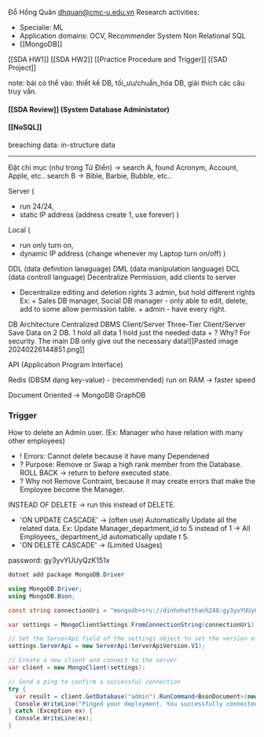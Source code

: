 Đỗ Hồng Quân 
	dhquan@cmc-u.edu.vn
Research activities: 
+ Specialie: ML
+ Application domains: OCV, Recommender System 
Non Relational SQL
+ [[MongoDB]]

[[SDA HW1]]
[[SDA HW2]]
[[Practice Procedure and Trigger]]
[[SAD Project]]

note: bài có thể vào: thiết kế DB, tối_ưu/chuẩn_hóa DB, giải thích các câu 
truy vấn. 

#### [[SDA Review]] (System Database Administator)

#### [[NoSQL]]


breaching data: in-structure data

--- 
Đặt chỉ mục (như trong Từ Điển) -> search A, found Acronym, Account, Apple, etc.. search B -> Bible, Barbie, Bubble, etc..

Server (
+ run 24/24,
+ static IP address (address create 1, use forever)
)

Local (
+ run only turn on,
+ dynamic IP address (change whenever my Laptop turn on/off)
)


DDL (data definition lanaguage)
DML (data manipulation language)
DCL (data controll language)
	Decentralize Permission, add clients to server

+ Decentralize editing and deletion rights
	3 admin, but hold different rights
		Ex:
		+ Sales DB manager, Social DB manager - only able to edit, delete, add to some allow permission table.
		+ admin - have every right.


DB Architecture
	Centralized DBMS 
	Client/Server
	Three-Tier Client/Server
		Save Data on 2 DB. 
		1 hold all data
		1 hold just the needed data
		+ ? Why? For security. The main DB only give out the necessary data![[Pasted image 20240226144851.png]]

API (Application Program Interface)

Redis (DBSM dạng key-value) - (recommended)
	run on RAM -> faster speed 

Document Oriented -> MongoDB
GraphDB 

### Trigger
How to delete an Admin user. 
(Ex: Manager who have relation with many other employees)
+ ! Errors: Cannot delete because it have many Dependened 
+ ? Purpose: Remove or Swap a high rank member from the Database.
ROLL BACK -> return to before executed state.
+ ? Why not Remove Contraint, because it may create errors that make the Employee become the Manager.

INSTEAD OF DELETE -> run this instead of DELETE.

+ 'ON UPDATE CASCADE' -> (often use)
	Automatically Update all the related data.
		Ex: Update Manager_department_id to 5 instead of 1 -> All Employees_ department_id automatically update t 5.
+ 'ON DELETE CASCADE' -> (Limited Usages)


password: gy3yvYUUyQzK151x
```cs
dotnet add package MongoDB.Driver
```

```cs
using MongoDB.Driver;
using MongoDB.Bson;

const string connectionUri = "mongodb+srv://dinhnhatthanh248:gy3yvYUUyQzK151x@new.qlstmml.mongodb.net/?retryWrites=true&w=majority&appName=New";

var settings = MongoClientSettings.FromConnectionString(connectionUri);

// Set the ServerApi field of the settings object to set the version of the Stable API on the client
settings.ServerApi = new ServerApi(ServerApiVersion.V1);

// Create a new client and connect to the server
var client = new MongoClient(settings);

// Send a ping to confirm a successful connection
try {
  var result = client.GetDatabase("admin").RunCommand<BsonDocument>(new BsonDocument("ping", 1));
  Console.WriteLine("Pinged your deployment. You successfully connected to MongoDB!");
} catch (Exception ex) {
  Console.WriteLine(ex);
}
```